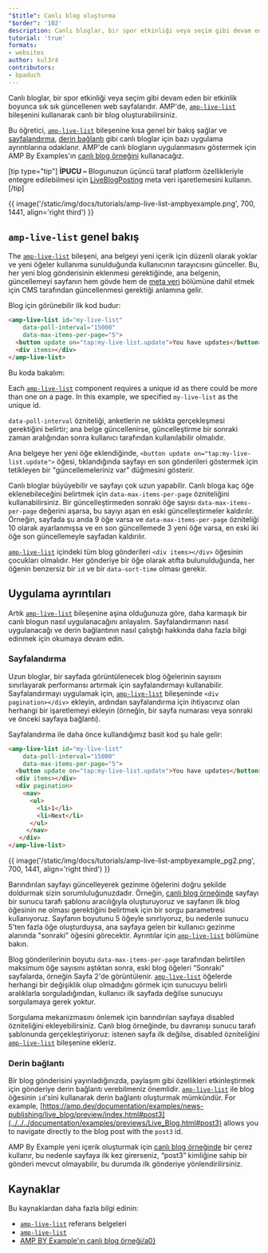 ```yaml
---
"$title": Canlı blog oluşturma
"$order": '102'
description: Canlı bloglar, bir spor etkinliği veya seçim gibi devam eden bir etkinlik boyunca sık sık güncellenen web sayfalarıdır.
tutorial: 'true'
formats:
- websites
author: kul3r4
contributors:
- bpaduch
---
```


Canlı bloglar, bir spor etkinliği veya seçim gibi devam eden bir etkinlik boyunca sık sık güncellenen web sayfalarıdır. AMP'de, [`amp-live-list`](../../../documentation/components/reference/amp-live-list.md) bileşenini kullanarak canlı bir blog oluşturabilirsiniz.

Bu öğretici, [`amp-live-list`](../../../documentation/components/reference/amp-live-list.md) bileşenine kısa genel bir bakış sağlar ve [sayfalandırma](#pagination), [derin bağlantı](#deeplinking) gibi canlı bloglar için bazı uygulama ayrıntılarına odaklanır. AMP'de canlı blogların uygulanmasını göstermek için AMP By Examples'ın [canlı blog örneğini](live_blog.md) kullanacağız.

[tip type="tip"] **İPUCU –** Blogunuzun üçüncü taraf platform özellikleriyle entegre edilebilmesi için [LiveBlogPosting](http://schema.org/LiveBlogPosting) meta veri işaretlemesini kullanın.[/tip]

{{ image('/static/img/docs/tutorials/amp-live-list-ampbyexample.png', 700, 1441, align='right third') }}

## `amp-live-list` genel bakış

The [`amp-live-list`](../../../documentation/components/reference/amp-live-list.md) bileşeni, ana belgeyi yeni içerik için düzenli olarak yoklar ve yeni öğeler kullanıma sunulduğunda kullanıcının tarayıcısını günceller. Bu, her yeni blog gönderisinin eklenmesi gerektiğinde, ana belgenin, güncellemeyi sayfanın hem gövde hem de [meta veri](../../../documentation/examples/documentation/Live_Blog.html#metadata) bölümüne dahil etmek için CMS tarafından güncellenmesi gerektiği anlamına gelir.

Blog için görünebilir ilk kod budur:

```html
<amp-live-list id="my-live-list"
    data-poll-interval="15000"
    data-max-items-per-page="5">
  <button update on="tap:my-live-list.update">You have updates</button>
  <div items></div>
</amp-live-list>
```

Bu koda bakalım:

Each [`amp-live-list`](../../../documentation/components/reference/amp-live-list.md) component requires a unique id as there could be more than one on a page.  In this example, we specified `my-live-list` as the unique id.

`data-poll-interval` özniteliği, anketlerin ne sıklıkta gerçekleşmesi gerektiğini belirtir; ana belge güncellenirse, güncelleştirme bir sonraki zaman aralığından sonra kullanıcı tarafından kullanılabilir olmalıdır.

Ana belgeye her yeni öğe eklendiğinde, `<button update on="tap:my-live-list.update">` öğesi, tıklandığında sayfayı en son gönderileri göstermek için tetikleyen bir "güncellemeleriniz var" düğmesini gösterir.

Canlı bloglar büyüyebilir ve sayfayı çok uzun yapabilir. Canlı bloga kaç öğe eklenebileceğini belirtmek için `data-max-items-per-page` özniteliğini kullanabilirsiniz.   Bir güncelleştirmeden sonraki öğe sayısı `data-max-items-per-page` değerini aşarsa, bu sayıyı aşan en eski güncelleştirmeler kaldırılır. Örneğin, sayfada şu anda 9 öğe varsa ve `data-max-items-per-page` özniteliği 10 olarak ayarlanmışsa ve en son güncellemede 3 yeni öğe varsa, en eski iki öğe son güncellemeyle sayfadan kaldırılır.

[`amp-live-list`](../../../documentation/components/reference/amp-live-list.md) içindeki tüm blog gönderileri `<div items></div>` öğesinin çocukları olmalıdır. Her gönderiye bir öğe olarak atıfta bulunulduğunda, her öğenin benzersiz bir `id` ve bir `data-sort-time` olması gerekir.

## Uygulama ayrıntıları

Artık [`amp-live-list`](../../../documentation/components/reference/amp-live-list.md) bileşenine aşina olduğunuza göre, daha karmaşık bir canlı blogun nasıl uygulanacağını anlayalım. Sayfalandırmanın nasıl uygulanacağı ve derin bağlantının nasıl çalıştığı hakkında daha fazla bilgi edinmek için okumaya devam edin.

### Sayfalandırma <a name="pagination"></a>

Uzun bloglar, bir sayfada görüntülenecek blog öğelerinin sayısını sınırlayarak performansı artırmak için sayfalandırmayı kullanabilir. Sayfalandırmayı uygulamak için, [`amp-live-list`](../../../documentation/components/reference/amp-live-list.md) bileşeninde `<div pagination></div>` ekleyin, ardından sayfalandırma için ihtiyacınız olan herhangi bir işaretlemeyi ekleyin (örneğin, bir sayfa numarası veya sonraki ve önceki sayfaya bağlantı).

Sayfalandırma ile daha önce kullandığımız basit kod şu hale gelir:

```html
<amp-live-list id="my-live-list"
    data-poll-interval="15000"
    data-max-items-per-page="5">
  <button update on="tap:my-live-list.update">You have updates</button>
  <div items></div>
  <div pagination>
    <nav>
      <ul>
        <li>1</li>
        <li>Next</li>
      </ul>
     </nav>
   </div>
</amp-live-list>
```

{{ image('/static/img/docs/tutorials/amp-live-list-ampbyexample_pg2.png', 700, 1441, align='right third') }}

Barındırılan sayfayı güncelleyerek gezinme öğelerini doğru şekilde doldurmak sizin sorumluluğunuzdadır. Örneğin, [canlı blog örneğinde](live_blog.md) sayfayı bir sunucu tarafı şablonu aracılığıyla oluşturuyoruz ve sayfanın ilk blog öğesinin ne olması gerektiğini belirtmek için bir sorgu parametresi kullanıyoruz. Sayfanın boyutunu 5 öğeyle sınırlıyoruz, bu nedenle sunucu 5'ten fazla öğe oluşturduysa, ana sayfaya gelen bir kullanıcı gezinme alanında "sonraki" öğesini görecektir. Ayrıntılar için [`amp-live-list`](../../../documentation/components/reference/amp-live-list.md) bölümüne bakın.

Blog gönderilerinin boyutu `data-max-items-per-page` tarafından belirtilen maksimum öğe sayısını aştıktan sonra, eski blog öğeleri “Sonraki” sayfalarda, örneğin Sayfa 2'de görüntülenir. [`amp-live-list`](../../../documentation/components/reference/amp-live-list.md) öğelerde herhangi bir değişiklik olup olmadığını görmek için sunucuyu belirli aralıklarla sorguladığından, kullanıcı ilk sayfada değilse sunucuyu sorgulamaya gerek yoktur.

Sorgulama mekanizmasını önlemek için barındırılan sayfaya disabled özniteliğini ekleyebilirsiniz. Canlı blog örneğinde, bu davranışı sunucu tarafı şablonunda gerçekleştiriyoruz: istenen sayfa ilk değilse, disabled özniteliğini [`amp-live-list`](../../../documentation/components/reference/amp-live-list.md) bileşenine ekleriz.

### Derin bağlantı <a name="deeplinking"></a>

Bir blog gönderisini yayınladığınızda, paylaşım gibi özellikleri etkinleştirmek için gönderiye derin bağlantı verebilmeniz önemlidir. [`amp-live-list`](../../../documentation/components/reference/amp-live-list.md) ile blog öğesinin `id`'sini kullanarak derin bağlantı oluşturmak mümkündür. For example, [https://amp.dev/documentation/examples/news-publishing/live_blog/preview/index.html#post3](../../../documentation/examples/previews/Live_Blog.html#post3) allows you to navigate directly to the blog post with the `post3` id.

AMP By Example yeni içerik oluşturmak için [canlı blog örneğinde](live_blog.md) bir çerez kullanır, bu nedenle sayfaya ilk kez girerseniz, “post3” kimliğine sahip bir gönderi mevcut olmayabilir, bu durumda ilk gönderiye yönlendirilirsiniz.

## Kaynaklar

Bu kaynaklardan daha fazla bilgi edinin:

- [`amp-live-list`](../../../documentation/components/reference/amp-live-list.md) referans belgeleri
- [`amp-live-list`](../../../documentation/components/reference/amp-live-list.md)
- [AMP BY Example'ın canlı blog örneği/a0}](live_blog.md)
